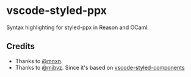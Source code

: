 # vscode-styled-ppx

Syntax highlighting for styled-ppx in Reason and OCaml.

## Credits
- Thanks to [@mnxn](https://github.com/mnxn).
- Thanks to [@mjbvz](https://github.com/mjbvz). Since it's based on [vscode-styled-components](https://github.com/styled-components/vscode-styled-components)
